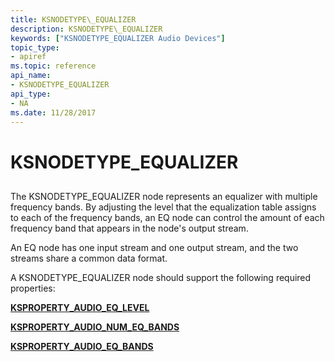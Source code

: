 ```yaml
---
title: KSNODETYPE\_EQUALIZER
description: KSNODETYPE\_EQUALIZER
keywords: ["KSNODETYPE_EQUALIZER Audio Devices"]
topic_type:
- apiref
ms.topic: reference
api_name:
- KSNODETYPE_EQUALIZER
api_type:
- NA
ms.date: 11/28/2017
---
```


# KSNODETYPE\_EQUALIZER


## <span id="ddk_ksnodetype_equalizer_ks"></span><span id="DDK_KSNODETYPE_EQUALIZER_KS"></span>


The KSNODETYPE\_EQUALIZER node represents an equalizer with multiple frequency bands. By adjusting the level that the equalization table assigns to each of the frequency bands, an EQ node can control the amount of each frequency band that appears in the node's output stream.

An EQ node has one input stream and one output stream, and the two streams share a common data format.

A KSNODETYPE\_EQUALIZER node should support the following required properties:

[**KSPROPERTY\_AUDIO\_EQ\_LEVEL**](ksproperty-audio-eq-level.md)

[**KSPROPERTY\_AUDIO\_NUM\_EQ\_BANDS**](ksproperty-audio-num-eq-bands.md)

[**KSPROPERTY\_AUDIO\_EQ\_BANDS**](ksproperty-audio-eq-bands.md)

 

 






